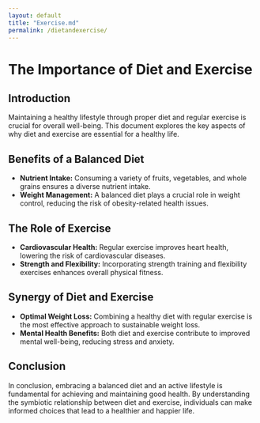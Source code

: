 ```yaml
---
layout: default
title: "Exercise.md"
permalink: /dietandexercise/
---
```


# The Importance of Diet and Exercise

## Introduction

Maintaining a healthy lifestyle through proper diet and regular exercise is crucial for overall well-being. This document explores the key aspects of why diet and exercise are essential for a healthy life.

## Benefits of a Balanced Diet

- **Nutrient Intake:** Consuming a variety of fruits, vegetables, and whole grains ensures a diverse nutrient intake.
- **Weight Management:** A balanced diet plays a crucial role in weight control, reducing the risk of obesity-related health issues.

## The Role of Exercise

- **Cardiovascular Health:** Regular exercise improves heart health, lowering the risk of cardiovascular diseases.
- **Strength and Flexibility:** Incorporating strength training and flexibility exercises enhances overall physical fitness.

## Synergy of Diet and Exercise

- **Optimal Weight Loss:** Combining a healthy diet with regular exercise is the most effective approach to sustainable weight loss.
- **Mental Health Benefits:** Both diet and exercise contribute to improved mental well-being, reducing stress and anxiety.

## Conclusion

In conclusion, embracing a balanced diet and an active lifestyle is fundamental for achieving and maintaining good health. By understanding the symbiotic relationship between diet and exercise, individuals can make informed choices that lead to a healthier and happier life.

